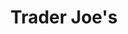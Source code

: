 ---
title: "Trader Joe's"
url: /portland/trader-joes-southeast-cesar-e-chavez-boulevard/
shop: supermarket
---